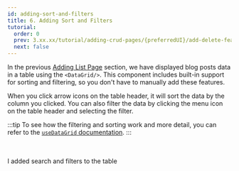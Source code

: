 ```yaml
---
id: adding-sort-and-filters
title: 6. Adding Sort and Filters
tutorial:
  order: 0
  prev: 3.xx.xx/tutorial/adding-crud-pages/{preferredUI}/add-delete-feature
  next: false
---
```


In the previous [Adding List Page](/docs/3.xx.xx/tutorial/adding-crud-pages/mui/index) section, we have displayed blog posts data in a table using the `<DataGrid/>`. This component includes built-in support for sorting and filtering, so you don't have to manually add these features.

When you click arrow icons on the table header, it will sort the data by the column you clicked. You can also filter the data by clicking the menu icon on the table header and selecting the filter.

:::tip
To see how the filtering and sorting work and more detail, you can refer to the [`useDataGrid` documentation](/docs/3.xx.xx/api-reference/mui/hooks/useDataGrid/).
:::

<br/>
<br/>

<Checklist>

<ChecklistItem id="add-search-and-filters-mui">
I added search and filters to the table
</ChecklistItem>

</Checklist>
